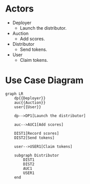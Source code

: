 # Actors

- Deployer
  - Launch the distributor.
- Auction
  - Add scores.
- Distributor
  - Send tokens.
- User
  - Claim tokens.

# Use Case Diagram

```mermaid
graph LR
    dp{{Deployer}}
    auc{{Auction}}
    user{{User}}

    dp-->DP1[Launch the distributor]

    auc-->AUC1[Add scores]

    DIST1[Record scores]
    DIST2[Send tokens]

    user-->USER1[Claim tokens]

    subgraph Distributor
        DIST1
        DIST2
        AUC1
        USER1
    end

```